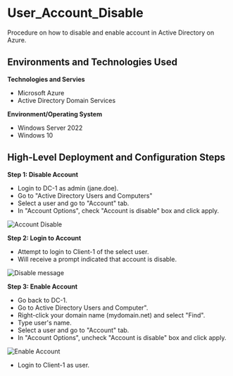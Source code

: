 # User_Account_Disable
Procedure on how to disable and enable account in Active Directory on Azure.


<h2>Environments and Technologies Used</h2>

**Technologies and Servies**
- Microsoft Azure
- Active Directory Domain Services

**Environment/Operating System**
- Windows Server 2022
- Windows 10

<h2>High-Level Deployment and Configuration Steps</h2>

**Step 1: Disable Account**
- Login to DC-1 as admin (jane.doe).
- Go to "Active Directory Users and Computers"
- Select a user and go to "Account" tab.
- In "Account Options", check "Account is disable" box and click apply.  

![Account Disable](https://github.com/user-attachments/assets/4c0de5cc-2fff-4f53-949d-fd507b77d18f)

**Step 2: Login to Account**
- Attempt to login to Client-1 of the select user.
- Will receive a prompt indicated that account is disable.

![Disable message](https://github.com/user-attachments/assets/35f69741-66f6-48ac-beb4-92cc67b05346)

**Step 3: Enable Account**
- Go back to DC-1.
- Go to Active Directory Users and Computer".
- Right-click your domain name (mydomain.net) and select "Find".
- Type user's name.
- Select a user and go to "Account" tab.
- In "Account Options", uncheck "Account is disable" box and click apply.

![Enable Account](https://github.com/user-attachments/assets/1d7d3ee3-d7e9-4e48-9843-1c8e67bd4c20)

- Login to Client-1 as user.

